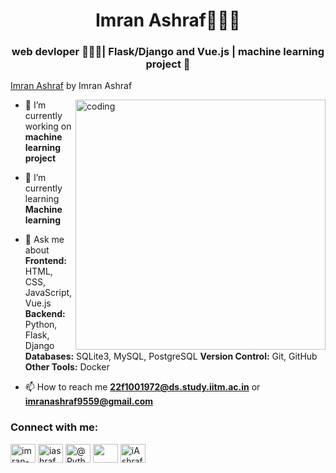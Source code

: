 <p><h1 align="center">Imran Ashraf👩🏻‍💻</h1></p>
<h3 align="center">web devloper 👩🏻‍💻| Flask/Django and Vue.js | machine learning project 🌆</h3>

<a href="https://sam8402.github.io/Portfolio-Website/" target="_blank" rel="noopener">Imran Ashraf</a> by Imran Ashraf

<img align="right" alt="coding" width="400" src="https://i.pinimg.com/originals/11/5e/cd/115ecd960631ba4b2f9fe784ca98b42d.jpg">

- 🌆 I’m currently working on **machine learning project**

- 🌱 I’m currently learning **Machine learning**

- 💬 Ask me about
 **Frontend:** HTML, CSS, JavaScript, Vue.js
 **Backend:**  Python, Flask, Django
 **Databases:** SQLite3, MySQL, PostgreSQL
 **Version Control:** Git, GitHub
 **Other Tools:** Docker

- 📫 How to reach me **22f1001972@ds.study.iitm.ac.in** or **imranashraf9559@gmail.com**


<h3 align="left">Connect with me:</h3>
<p align="left">
<a href="https://www.linkedin.com/in/imran-ashraf-sam/" target="blank"><img align="center" src="https://raw.githubusercontent.com/rahuldkjain/github-profile-readme-generator/master/src/images/icons/Social/linked-in-alt.svg" alt="imran-ashraf-sam" height="30" width="40" /></a>
<a href="https://www.codechef.com/users/iashraf" target="blank"><img align="center" src="https://cdn.jsdelivr.net/npm/simple-icons@3.1.0/icons/codechef.svg" alt="iashraf" height="30" width="40" /></a>
<a href="https://www.hackerrank.com/profile/Pythonic_Lava" target="blank"><img align="center" src="https://raw.githubusercontent.com/rahuldkjain/github-profile-readme-generator/master/src/images/icons/Social/hackerrank.svg" alt="@Pythonic_Lava" height="30" width="40" /></a>
<a href="https://www.naukri.com/code360/profile/64815ebd-b3a9-4e0f-a18a-f33d82582cd0" target="blank"><img align="center" src="https://www.codingninjas.com/assets-landing/images/CNLOGO.svg" height="30" width="40" /></a>
<a href="https://leetcode.com/u/iAshraf/" target="blank"><img align="center" src="https://upload.wikimedia.org/wikipedia/commons/1/19/LeetCode_logo_black.png" alt="iAshraf" " height="30" width="40" /></a>
<i class="cib-leetcode"><a href="" target="blank"></a></i>

</p>

<!--
<h3 align="left">Languages and Tools:</h3>
<p align="left"> <a href="https://aws.amazon.com" target="_blank" rel="noreferrer"> <img src="https://raw.githubusercontent.com/devicons/devicon/master/icons/amazonwebservices/amazonwebservices-original-wordmark.svg" alt="aws" width="40" height="40"/> </a> <a href="https://azure.microsoft.com/en-in/" target="_blank" rel="noreferrer"> <img src="https://www.vectorlogo.zone/logos/microsoft_azure/microsoft_azure-icon.svg" alt="azure" width="50" height="50"/> </a> <a href="https://getbootstrap.com" target="_blank" rel="noreferrer"> <img src="https://raw.githubusercontent.com/devicons/devicon/master/icons/bootstrap/bootstrap-plain-wordmark.svg" alt="bootstrap" width="40" height="40"/> </a> <a href="https://www.cprogramming.com/" target="_blank" rel="noreferrer"> <img src="https://raw.githubusercontent.com/devicons/devicon/master/icons/c/c-original.svg" alt="c" width="50" height="50"/> </a> <a href="https://www.w3schools.com/css/" target="_blank" rel="noreferrer"> <img src="https://raw.githubusercontent.com/devicons/devicon/master/icons/css3/css3-original-wordmark.svg" alt="css3" width="40" height="40"/> </a> <a href="https://www.djangoproject.com/" target="_blank" rel="noreferrer"> <img src="https://cdn.worldvectorlogo.com/logos/django.svg" alt="django" width="40" height="40"/> </a> <a href="https://www.figma.com/" target="_blank" rel="noreferrer"> <img src="https://www.vectorlogo.zone/logos/figma/figma-icon.svg" alt="figma" width="40" height="40"/> </a> <a href="https://firebase.google.com/" target="_blank" rel="noreferrer"> <img src="https://www.vectorlogo.zone/logos/firebase/firebase-icon.svg" alt="firebase" width="40" height="40"/> </a> <a href="https://flask.palletsprojects.com/" target="_blank" rel="noreferrer"> <img src="https://www.vectorlogo.zone/logos/pocoo_flask/pocoo_flask-icon.svg" alt="flask" width="40" height="40"/> </a> <a href="https://cloud.google.com" target="_blank" rel="noreferrer"> <img src="https://www.vectorlogo.zone/logos/google_cloud/google_cloud-icon.svg" alt="gcp" width="40" height="40"/> </a> <a href="https://git-scm.com/" target="_blank" rel="noreferrer"> <img src="https://www.vectorlogo.zone/logos/git-scm/git-scm-icon.svg" alt="git" width="40" height="40"/> </a> <a href="https://www.w3.org/html/" target="_blank" rel="noreferrer"> <img src="https://raw.githubusercontent.com/devicons/devicon/master/icons/html5/html5-original-wordmark.svg" alt="html5" width="40" height="40"/> </a> <a href="https://www.invisionapp.com/" target="_blank" rel="noreferrer"> <img src="https://www.vectorlogo.zone/logos/invisionapp/invisionapp-icon.svg" alt="invision" width="40" height="40"/> </a> <a href="https://developer.mozilla.org/en-US/docs/Web/JavaScript" target="_blank" rel="noreferrer"> <img src="https://raw.githubusercontent.com/devicons/devicon/master/icons/javascript/javascript-original.svg" alt="javascript" width="40" height="40"/> </a> <a href="https://www.mongodb.com/" target="_blank" rel="noreferrer"> <img src="https://raw.githubusercontent.com/devicons/devicon/master/icons/mongodb/mongodb-original-wordmark.svg" alt="mongodb" width="40" height="40"/> </a> <a href="https://www.microsoft.com/en-us/sql-server" target="_blank" rel="noreferrer"> <img src="https://www.svgrepo.com/show/303229/microsoft-sql-server-logo.svg" alt="mssql" width="40" height="40"/> </a> <a href="https://www.mysql.com/" target="_blank" rel="noreferrer"> <img src="https://raw.githubusercontent.com/devicons/devicon/master/icons/mysql/mysql-original-wordmark.svg" alt="mysql" width="40" height="40"/> </a> <a href="https://nextjs.org/" target="_blank" rel="noreferrer"> <img src="https://cdn.worldvectorlogo.com/logos/nextjs-2.svg" alt="nextjs" width="40" height="40"/> </a> <a href="https://nodejs.org" target="_blank" rel="noreferrer"> <img src="https://raw.githubusercontent.com/devicons/devicon/master/icons/nodejs/nodejs-original-wordmark.svg" alt="nodejs" width="40" height="40"/> </a> <a href="https://pandas.pydata.org/" target="_blank" rel="noreferrer"> <img src="https://raw.githubusercontent.com/devicons/devicon/2ae2a900d2f041da66e950e4d48052658d850630/icons/pandas/pandas-original.svg" alt="pandas" width="40" height="40"/> </a> <a href="https://www.python.org" target="_blank" rel="noreferrer"> <img src="https://raw.githubusercontent.com/devicons/devicon/master/icons/python/python-original.svg" alt="python" width="40" height="40"/> </a> <a href="https://reactjs.org/" target="_blank" rel="noreferrer"> <img src="https://raw.githubusercontent.com/devicons/devicon/master/icons/react/react-original-wordmark.svg" alt="react" width="40" height="40"/> </a> <a href="https://seaborn.pydata.org/" target="_blank" rel="noreferrer"> <img src="https://seaborn.pydata.org/_images/logo-mark-lightbg.svg" alt="seaborn" width="40" height="40"/> </a> <a href="https://tailwindcss.com/" target="_blank" rel="noreferrer"> <img src="https://www.vectorlogo.zone/logos/tailwindcss/tailwindcss-icon.svg" alt="tailwind" width="40" height="40"/> </a> </p>

<p><img align="left" src="https://github-readme-stats.vercel.app/api/top-langs?username=anshikaaaa66&show_icons=true&locale=en&layout=compact" alt="anshikaaaa66" /></p>

<p>&nbsp;<img align="center" src="https://github-readme-stats.vercel.app/api?username=anshikaaaa66&show_icons=true&locale=en" alt="anshikaaaa66" /></p>

<p><img align="center" src="https://github-readme-streak-stats.herokuapp.com/?user=anshikaaaa66&" alt="anshikaaaa66" /></p>
-->
